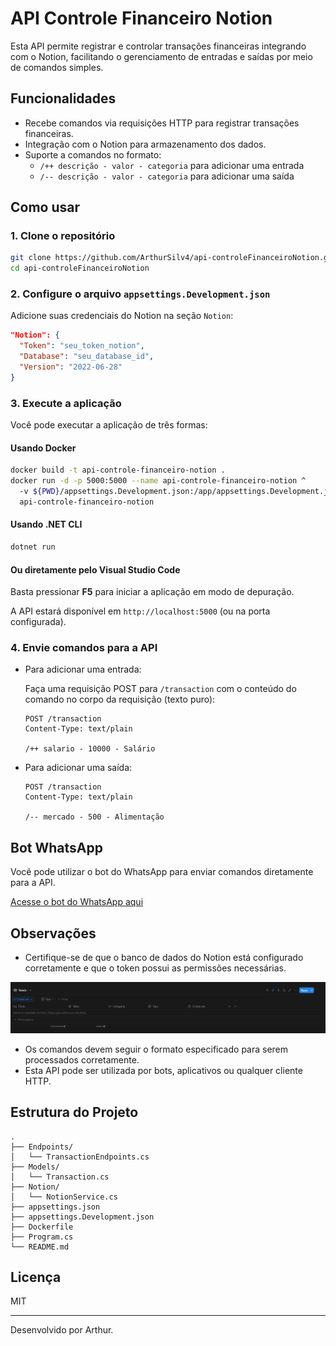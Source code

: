﻿# API Controle Financeiro Notion

Esta API permite registrar e controlar transações financeiras integrando com o Notion, facilitando o gerenciamento de entradas e saídas por meio de comandos simples.

## Funcionalidades

- Recebe comandos via requisições HTTP para registrar transações financeiras.
- Integração com o Notion para armazenamento dos dados.
- Suporte a comandos no formato:
  - `/++ descrição - valor - categoria` para adicionar uma entrada
  - `/-- descrição - valor - categoria` para adicionar uma saída

## Como usar

### 1. Clone o repositório

```bash
git clone https://github.com/ArthurSilv4/api-controleFinanceiroNotion.git
cd api-controleFinanceiroNotion
```

### 2. Configure o arquivo `appsettings.Development.json`

Adicione suas credenciais do Notion na seção `Notion`:

```json
"Notion": {
  "Token": "seu_token_notion",
  "Database": "seu_database_id",
  "Version": "2022-06-28"
}
```

### 3. Execute a aplicação

Você pode executar a aplicação de três formas:

#### Usando Docker

```bash
docker build -t api-controle-financeiro-notion .
docker run -d -p 5000:5000 --name api-controle-financeiro-notion ^
  -v ${PWD}/appsettings.Development.json:/app/appsettings.Development.json ^
  api-controle-financeiro-notion
```

#### Usando .NET CLI

```bash
dotnet run
```

#### Ou diretamente pelo Visual Studio Code

Basta pressionar **F5** para iniciar a aplicação em modo de depuração.

A API estará disponível em `http://localhost:5000` (ou na porta configurada).

### 4. Envie comandos para a API

- Para adicionar uma entrada:

  Faça uma requisição POST para `/transaction` com o conteúdo do comando no corpo da requisição (texto puro):

  ```
  POST /transaction
  Content-Type: text/plain

  /++ salario - 10000 - Salário
  ```

- Para adicionar uma saída:

  ```
  POST /transaction
  Content-Type: text/plain

  /-- mercado - 500 - Alimentação
  ```

## Bot WhatsApp

Você pode utilizar o bot do WhatsApp para enviar comandos diretamente para a API.

[Acesse o bot do WhatsApp aqui](https://github.com/ArthurSilv4/bot-controleFinanceiroNotion)

## Observações

- Certifique-se de que o banco de dados do Notion está configurado corretamente e que o token possui as permissões necessárias.

![Exemplo do Banco de Dados no Notion](docs/notion-database.png)

- Os comandos devem seguir o formato especificado para serem processados corretamente.
- Esta API pode ser utilizada por bots, aplicativos ou qualquer cliente HTTP.

## Estrutura do Projeto

```
.
├── Endpoints/
│   └── TransactionEndpoints.cs
├── Models/
│   └── Transaction.cs
├── Notion/
│   └── NotionService.cs
├── appsettings.json
├── appsettings.Development.json
├── Dockerfile
├── Program.cs
└── README.md
```

## Licença

MIT

---

Desenvolvido por Arthur.
